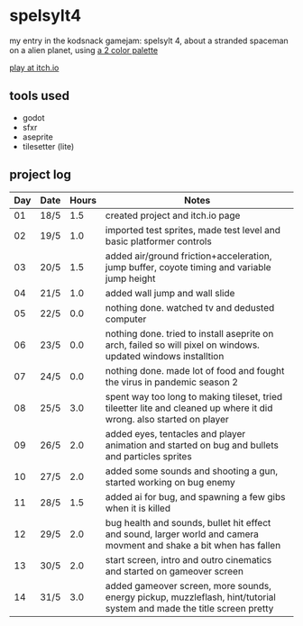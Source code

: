 # spelsylt4
my entry in the kodsnack gamejam: spelsylt 4, about a stranded spaceman on a alien planet, using [a 2 color palette](https://lospec.com/palette-list/1bit-monitor-glow)

[play at itch.io](https://madeso.itch.io/spelsylt4)

## tools used

* godot
* sfxr
* aseprite
* tilesetter (lite)


## project log

| Day | Date | Hours | Notes |
|-----|------|-------|-------|
| 01  | 18/5 |  1.5  | created project and itch.io page |
| 02  | 19/5 |  1.0  | imported test sprites, made test level and basic platformer controls |
| 03  | 20/5 |  1.5  | added air/ground friction+acceleration, jump buffer, coyote timing and variable jump height |
| 04  | 21/5 |  1.0  | added wall jump and wall slide |
| 05  | 22/5 |  0.0  | nothing done. watched tv and dedusted computer |
| 06  | 23/5 |  0.0  | nothing done. tried to install aseprite on arch, failed so will pixel on windows. updated windows installtion |
| 07  | 24/5 |  0.0  | nothing done. made lot of food and fought the virus in pandemic season 2 |
| 08  | 25/5 |  3.0  | spent way too long to making tileset, tried tileetter lite and cleaned up where it did wrong. also started on player |
| 09  | 26/5 |  2.0  | added eyes, tentacles and player animation and started on bug and bullets and particles sprites |
| 10  | 27/5 |  2.0  | added some sounds and shooting a gun, started working on bug enemy |
| 11  | 28/5 |  1.5  | added ai for bug, and spawning a few gibs when it is killed |
| 12  | 29/5 |  2.0  | bug health and sounds, bullet hit effect and sound, larger world and camera movment and shake a bit when has fallen |
| 13  | 30/5 |  2.0  | start screen, intro and outro cinematics and started on gameover screen |
| 14  | 31/5 |  3.0  | added gameover screen, more sounds, energy pickup, muzzleflash, hint/tutorial system and made the title screen pretty |

